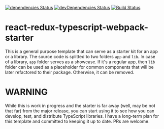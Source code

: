 [![dependencies Status](https://david-dm.org/reanimatter/react-redux-typescript-webpack-starter/status.svg)](https://david-dm.org/reanimatter/react-redux-typescript-webpack-starter) [![devDependencies Status](https://david-dm.org/reanimatter/react-redux-typescript-webpack-starter/dev-status.svg)](https://david-dm.org/reanimatter/react-redux-typescript-webpack-starter?type=dev) [![Build Status](https://travis-ci.org/reanimatter/react-redux-typescript-webpack-starter.svg?branch=master)](https://travis-ci.org/reanimatter/react-redux-typescript-webpack-starter)

# react-redux-typescript-webpack-starter

This is a general purpose template that can serve as a starter kit for an app or a library. The source code is splitted to two folders `app` and `lib`. In case of a library, `app` folder serves as a showcase. If it's a regular app, then `lib` folder can be used as a placeholder for common components that will be later refactored to their package. Otherwise, it can be removed.

# WARNING

While this is work in progress and the starter is far away (well, may be not that far) from the major release, you can start using it to see how you can develop, test, and distribute TypeScript libraries. I have a long-term plan for this template and committed to keeping it up to date. PRs are welcome.
